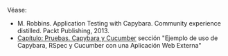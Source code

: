 Véase:

* M. Robbins.  Application Testing with Capybara.  Community experience distilled. Packt Publishing, 2013.
* [Capítulo: Pruebas. Capybara y Cucumber](http://nereida.deioc.ull.es/~lpp/perlexamples/)
sección "Ejemplo de uso de Capybara, RSpec y Cucumber con una Aplicación Web Externa"
